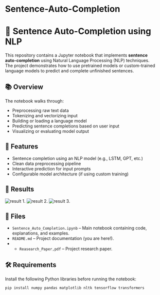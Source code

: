 # Sentence-Auto-Completion
# 🧠 Sentence Auto-Completion using NLP

This repository contains a Jupyter notebook that implements **sentence auto-completion** using Natural Language Processing (NLP) techniques. The project demonstrates how to use pretrained models or custom-trained language models to predict and complete unfinished sentences.

## 📚 Overview

The notebook walks through:

- Preprocessing raw text data
- Tokenizing and vectorizing input
- Building or loading a language model
- Predicting sentence completions based on user input
- Visualizing or evaluating model output

## 🚀 Features

- Sentence completion using an NLP model (e.g., LSTM, GPT, etc.)
- Clean data preprocessing pipeline
- Interactive prediction for input prompts
- Configurable model architecture (if using custom training)

## 🚀 Results

![result 1](https://github.com/yash-9811/projects-assets/blob/main/Screenshot%202025-06-17%20124211.png?raw=true).
![result 2](https://github.com/yash-9811/projects-assets/blob/main/Loss_value.png?raw=true).
![result 3](https://github.com/yash-9811/projects-assets/blob/main/Output_Prediction.png?raw=true).

## 📁 Files

- `Sentence_Auto_Completion.ipynb` – Main notebook containing code, explanations, and examples.
- `README.md` – Project documentation (you are here!).
- - `Reasearch_Paper,pdf` – Project research paper.


## 🛠️ Requirements

Install the following Python libraries before running the notebook:

```bash
pip install numpy pandas matplotlib nltk tensorflow transformers
